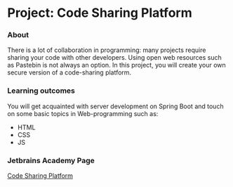 # Project: Code Sharing Platform

### About
There is a lot of collaboration in programming: many projects require sharing your code with other developers. Using open web resources such as Pastebin is not always an option. In this project, you will create your own secure version of a code-sharing platform.

### Learning outcomes
You will get acquainted with server development on Spring Boot and touch on some basic topics in Web-programming such as:
 * HTML 
 * CSS 
 * JS


### Jetbrains Academy Page

[Code Sharing Platform](https://hyperskill.org/projects/130?track=12)
